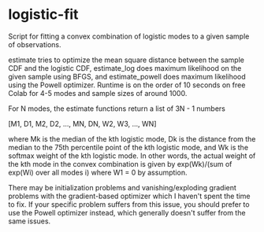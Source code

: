 # logistic-fit
Script for fitting a convex combination of logistic modes to a given sample of observations.

estimate tries to optimize the mean square distance between the sample CDF and the logistic CDF, estimate_log does maximum likelihood on the given sample using BFGS, and estimate_powell does maximum likelihood using the Powell optimizer. Runtime is on the order of 10 seconds on free Colab for 4-5 modes and sample sizes of around 1000.

For N modes, the estimate functions return a list of 3N - 1 numbers

\[M1, D1, M2, D2, ..., MN, DN, W2, W3, ..., WN\]

where Mk is the median of the kth logistic mode, Dk is the distance from the median to the 75th percentile point of the kth logistic mode, and Wk is the softmax weight of the kth logistic mode. In other words, the actual weight of the kth mode in the convex combination is given by exp(Wk)/(sum of exp(Wi) over all modes i) where W1 = 0 by assumption.

There may be initialization problems and vanishing/exploding gradient problems with the gradient-based optimizer which I haven't spent the time to fix. If your specific problem suffers from this issue, you should prefer to use the Powell optimizer instead, which generally doesn't suffer from the same issues.
